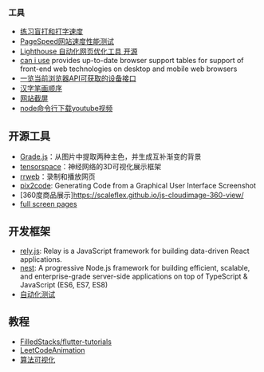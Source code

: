 ### 工具

- [练习盲打和打字速度](https://typing.io)
- [PageSpeed网站速度性能测试](https://developers.google.com/speed/pagespeed/insights/)
- [Lighthouse 自动化网页优化工具 开源](https://developers.google.com/web/tools/lighthouse/)
- [can i use](https://caniuse.com) provides up-to-date browser support tables for support of front-end web technologies on desktop and mobile web browsers
- [一览当前浏览器API可获取的设备接口](https://whatwebcando.today/)
- [汉字笔画顺序](https://github.com/chanind/hanzi-writer)
- [网站截屏](https://screendump.techulus.com)
- [node命令行下载youtube视频](https://github.com/synox/youtube-dl-interactive)

## 开源工具

- [Grade.js](https://github.com/benhowdle89/grade)：从图片中提取两种主色，并生成互补渐变的背景
- [tensorspace](https://github.com/tensorspace-team/tensorspace)：神经网络的3D可视化展示框架
- [rrweb](https://github.com/rrweb-io/rrweb)：录制和播放网页
- [pix2code](https://github.com/tonybeltramelli/pix2code): Generating Code from a Graphical User Interface Screenshot
- [360度商品展示]https://scaleflex.github.io/js-cloudimage-360-view/
- [full screen pages](https://github.com/alvarotrigo/fullPage.js)

## 开发框架

- [rely.js](https://github.com/facebook/relay): Relay is a JavaScript framework for building data-driven React    applications.
- [nest](https://github.com/nestjs/nest): A progressive Node.js framework for building efficient, scalable, and enterprise-grade server-side applications on top of TypeScript & JavaScript (ES6, ES7, ES8)
- [自动化测试](https://www.cypress.io)

## 教程
- [FilledStacks/flutter-tutorials](https://github.com/FilledStacks/flutter-tutorials)
- [LeetCodeAnimation](https://github.com/MisterBooo/LeetCodeAnimation)
- [算法可视化](https://algorithm-visualizer.org)